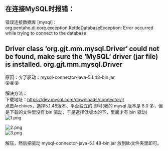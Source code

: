 在连接MySQL时报错：  
----------------------------
错误连接数据库 [mysql] : org.pentaho.di.core.exception.KettleDatabaseException: 
Error occurred while trying to connect to the database

Driver class ‘org.gjt.mm.mysql.Driver‘ could not be found, make sure the ‘MySQL‘ driver (jar file) is installed.
org.gjt.mm.mysql.Driver  
-------------------------------

原因：少了驱动：mysql-connector-java-5.1.48-bin.jar  
:stuck_out_tongue_winking_eye::stuck_out_tongue_winking_eye::stuck_out_tongue_winking_eye:

解决方法：  
下载地址：https://dev.mysql.com/downloads/connector/j/  
点击Archives，选择5.1.48版本、平台独立的 即可(我的 mysql 版本是 8.0 多，但是下载的文件里没有 bin 驱动，于是选择低版本的下，里面才有 bin 驱动)  
![1.png](https://files.xiami.com/images/album/img76/07d8ec1a38a5462c3afbfac41413b8af/fe5d6699d16a791eaf204892462165c9.png)  

![2.png](https://files.xiami.com/images/album/img76/07d8ec1a38a5462c3afbfac41413b8af/9709d8ee3e0cb0cfc76cdf998aade7b8.png)  
![3.png](https://files.xiami.com/images/album/img76/07d8ec1a38a5462c3afbfac41413b8af/9722a442751e090498044495386516c0.png)  

解压，然后把驱动 mysql-connector-java-5.1.48-bin.jar 放到lib文件夹里即可。  



